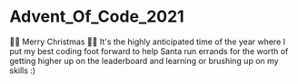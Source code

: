 # Advent_Of_Code_2021
🎅🎄 Merry Christmas 🎄🎅
It's the highly anticipated time of the year where I put my best coding foot forward to help Santa run errands for the worth of getting higher up on the leaderboard and learning or brushing up on my skills :)
